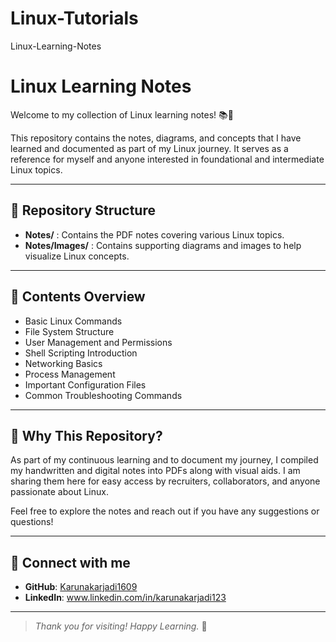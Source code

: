 # Linux-Tutorials
Linux-Learning-Notes

# Linux Learning Notes

Welcome to my collection of Linux learning notes! 📚🐧

This repository contains the notes, diagrams, and concepts that I have learned and documented as part of my Linux journey. It serves as a reference for myself and anyone interested in foundational and intermediate Linux topics.

---

## 📂 Repository Structure
- **Notes/** : Contains the PDF notes covering various Linux topics.
- **Notes/Images/** : Contains supporting diagrams and images to help visualize Linux concepts.

---

## 📑 Contents Overview
- Basic Linux Commands
- File System Structure
- User Management and Permissions
- Shell Scripting Introduction
- Networking Basics
- Process Management
- Important Configuration Files
- Common Troubleshooting Commands

---

## 📌 Why This Repository?
As part of my continuous learning and to document my journey, I compiled my handwritten and digital notes into PDFs along with visual aids. I am sharing them here for easy access by recruiters, collaborators, and anyone passionate about Linux.

Feel free to explore the notes and reach out if you have any suggestions or questions!

---

## 🔗 Connect with me
- **GitHub**: [Karunakarjadi1609](https://github.com/Karunakarjadi1609)
- **LinkedIn**: www.linkedin.com/in/karunakarjadi123

---  

> *Thank you for visiting! Happy Learning.* 🚀
